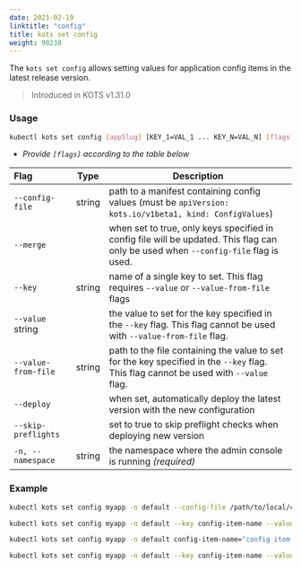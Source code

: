 ```yaml
---
date: 2021-02-19
linktitle: "config"
title: kots set config
weight: 90230
---
```


The `kots set config` allows setting values for application config items in the latest release version.

> Introduced in KOTS v1.31.0

### Usage

```bash
kubectl kots set config [appSlug] [KEY_1=VAL_1 ... KEY_N=VAL_N] [flags]
```

- _Provide `[flags]` according to the table below_

| Flag                | Type   | Description                                                                                                                           |
| :-------------------| ------ | ------------------------------------------------------------------------------------------------------------------------------------- |
| `--config-file`     | string | path to a manifest containing config values (must be `apiVersion: kots.io/v1beta1, kind: ConfigValues`)                               |
| `--merge`           |        | when set to true, only keys specified in config file will be updated. This flag can only be used when `--config-file` flag is used.   |
|`--key`              | string | name of a single key to set. This flag requires `--value` or `--value-from-file` flags                                                |
| `--value` string    |        | the value to set for the key specified in the `--key` flag. This flag cannot be used with `--value-from-file` flag.                   |
| `--value-from-file` | string | path to the file containing the value to set for the key specified in the `--key` flag. This flag cannot be used with `--value` flag. |
| `--deploy`          |        | when set, automatically deploy the latest version with the new configuration                                                          |
| `--skip-preflights` |        | set to true to skip preflight checks when deploying new version                                                                       |
| `-n, --namespace`   | string | the namespace where the admin console is running _(required)_                                                                         |

### Example

```bash
kubectl kots set config myapp -n default --config-file /path/to/local/config.yaml
```

```bash
kubectl kots set config myapp -n default --key config-item-name --value-from-file /path/to/config/file/value.txt
```

```bash
kubectl kots set config myapp -n default config-item-name="config item value"
```

```bash
kubectl kots set config myapp -n default --key config-item-name --value "config item value"
```

